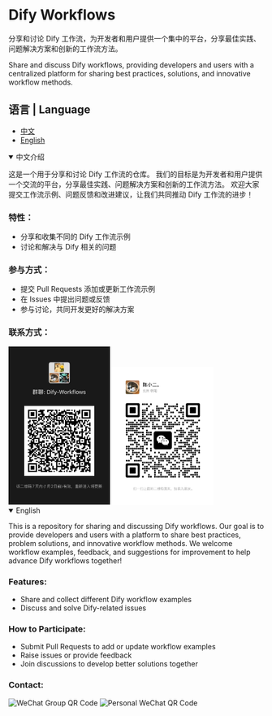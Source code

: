 # Dify Workflows
分享和讨论 Dify 工作流，为开发者和用户提供一个集中的平台，分享最佳实践、问题解决方案和创新的工作流方法。

Share and discuss Dify workflows, providing developers and users with a centralized platform for sharing best practices, solutions, and innovative workflow methods.

## 语言 | Language
- [中文](#中文介绍)
- [English](#english)

<details open>
<summary>中文介绍</summary>

这是一个用于分享和讨论 Dify 工作流的仓库。
我们的目标是为开发者和用户提供一个交流的平台，分享最佳实践、问题解决方案和创新的工作流方法。
欢迎大家提交工作流示例、问题反馈和改进建议，让我们共同推动 Dify 工作流的进步！

### 特性：
- 分享和收集不同的 Dify 工作流示例
- 讨论和解决与 Dify 相关的问题

### 参与方式：
- 提交 Pull Requests 添加或更新工作流示例
- 在 Issues 中提出问题或反馈
- 参与讨论，共同开发更好的解决方案

### 联系方式：
<img src="group.jpg" width="200" alt="微信群二维码">
<img src="wechat.jpg" width="200" alt="个人微信二维码">

</details>

<details open>
<summary>English</summary>

This is a repository for sharing and discussing Dify workflows.
Our goal is to provide developers and users with a platform to share best practices, problem solutions, and innovative workflow methods.
We welcome workflow examples, feedback, and suggestions for improvement to help advance Dify workflows together!

### Features:
- Share and collect different Dify workflow examples
- Discuss and solve Dify-related issues

### How to Participate:
- Submit Pull Requests to add or update workflow examples
- Raise issues or provide feedback
- Join discussions to develop better solutions together

### Contact:
<img src="assets/wechat_group_qr.jpg" width="200" alt="WeChat Group QR Code">
<img src="assets/personal_wechat_qr.jpg" width="200" alt="Personal WeChat QR Code">

</details>